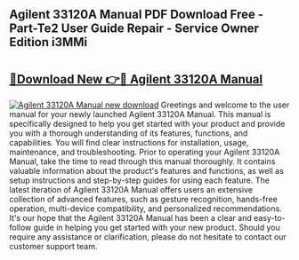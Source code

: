 ## Agilent 33120A Manual PDF Download Free - Part-Te2 User Guide Repair - Service Owner Edition i3MMi

# <h2><a href="http://bc16809.oget.top/?id=Agilent+33120A+Manual">🔗Download New 👉🔴 Agilent 33120A Manual</a></h2>

[![Agilent 33120A Manual new download](https://i.imgur.com/5g1atiW.png)](http://bc16809.oget.top/?id=Agilent+33120A+Manual)
Greetings and welcome to the user manual for your newly launched Agilent 33120A Manual. This manual is specifically designed to help you get started with your product and provide you with a thorough understanding of its features, functions, and capabilities. You will find clear instructions for installation, usage, maintenance, and troubleshooting. Prior to operating your Agilent 33120A Manual, take the time to read through this manual thoroughly. It contains valuable information about the product's features and functions, as well as setup instructions and step-by-step guides for using each feature. The latest iteration of Agilent 33120A Manual offers users an extensive collection of advanced features, such as gesture recognition, hands-free operation, multi-device compatibility, and personalized recommendations. It's our hope that the Agilent 33120A Manual has been a clear and easy-to-follow guide in helping you get started with your new product. Should you require any assistance or clarification, please do not hesitate to contact our customer support team.
